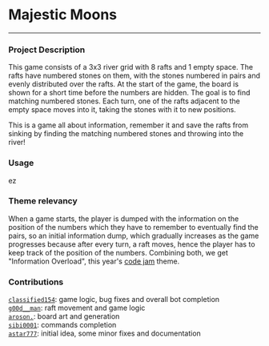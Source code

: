 # Majestic Moons

---

### **Project Description**
This game consists of a 3x3 river grid with 8 rafts and 1 empty space. The rafts have numbered stones on them, with the stones numbered in pairs and evenly distributed over the rafts. At the start of the game, the board is shown for a short time before the numbers are hidden. The goal is to find matching numbered stones. Each turn, one of the rafts adjacent to the empty space moves into it, taking the stones with it to new positions.

This is a game all about information, remember it and save the rafts from sinking by finding the matching numbered stones and throwing into the river!  

### **Usage**
ez

### **Theme relevancy**
When a game starts, the player is dumped with the information on the position of the numbers which they have to remember to eventually find the pairs, so an initial information dump, which gradually increases as the game progresses because after every turn, a raft moves, hence the player has to keep track of the position of the numbers. Combining both, we get "Information Overload", this year's [code jam](https://www.pythondiscord.com/events/code-jams/11) theme.  

### **Contributions**
[`classified154`](https://github.com/Classified154): game logic, bug fixes and overall bot completion  
[`g00d__man`](https://github.com/Sai-Prabhav): raft movement and game logic  
[`aroson.`](https://github.com/Aroson1): board art and generation  
[`sibi0001`](https://github.com/Sibi-Agilan-17): commands completion  
[`astar777`](https://github.com/Astar-777): initial idea, some minor fixes and documentation    
